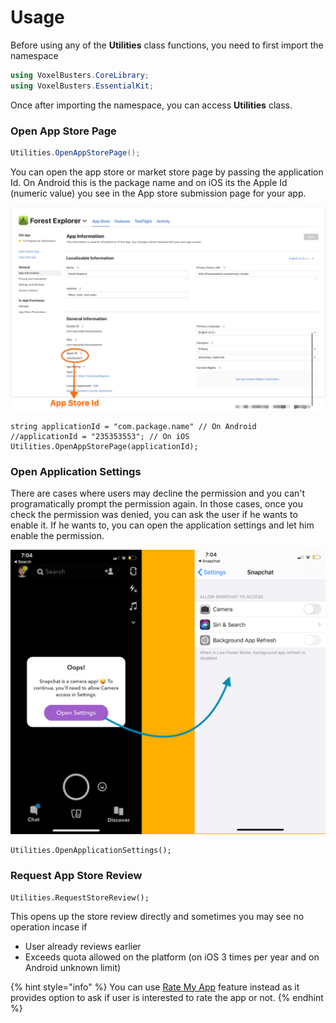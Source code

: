 # Usage

Before using any of the **Utilities** class functions, you need to first import the namespace

```csharp
using VoxelBusters.CoreLibrary;
using VoxelBusters.EssentialKit;
```

Once after importing the namespace, you can access **Utilities** class.

### Open App Store Page

```csharp
Utilities.OpenAppStorePage();
```

You can open the app store or market store page by passing the application Id. On Android this is the package name and on iOS its the Apple Id (numeric value) you see in the App store submission page for your app.&#x20;

&#x20;

![Application Id for iOS](../.gitbook/assets/AppStoreIdIOS.png)

```
string applicationId = "com.package.name" // On Android
//applicationId = "235353553"; // On iOS
Utilities.OpenAppStorePage(applicationId);
```

### Open Application Settings

There are cases where users may decline the permission and you can't programatically prompt the permission again. In those cases, once you check the permission was denied, you can ask the user if he wants to enable it. If he wants to, you can open the application settings and let him enable the permission.

![Open Application Settings if user rejects permission](../.gitbook/assets/OpenApplicationSettings.PNG)

```
Utilities.OpenApplicationSettings();
```

### Request App Store Review

```
Utilities.RequestStoreReview();
```

This opens up the store review directly and sometimes you may see no operation incase if&#x20;

* User already reviews earlier
* Exceeds quota allowed on the platform (on iOS 3 times per year and on Android unknown limit)

{% hint style="info" %}
You can use [Rate My App](../rate-my-app/overview.md) feature instead as it provides option to ask if user is interested to rate the app or not.
{% endhint %}

